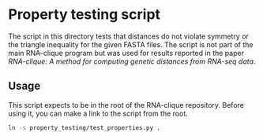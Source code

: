 # Property testing script

The script in this directory tests that distances do not violate symmetry or the
triangle inequality for the given FASTA files. The script is not part of the
main RNA-clique program but was used for results reported in the paper
*RNA-clique: A method for computing genetic distances from RNA-seq data*.

## Usage

This script expects to be in the root of the RNA-clique repository. Before using
it, you can make a link to the script from the root.

```bash
ln -s property_testing/test_properties.py .
```
